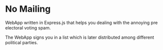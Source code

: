 # No Mailing

WebApp written in Express.js that helps you dealing with the annoying pre electoral voting spam. 

The WebApp signs you in a list which is later distributed among different political parties. 

